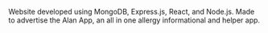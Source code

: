 Website developed using MongoDB, Express.js, React, and Node.js. Made to advertise the Alan App, an all in one allergy informational and helper app.
